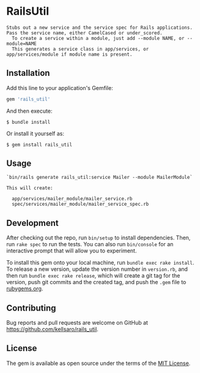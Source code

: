 # RailsUtil

    Stubs out a new service and the service spec for Rails applications. Pass the service name, either CamelCased or under_scored.
      To create a service within a module, just add --module NAME, or --module=NAME
      This generates a service class in app/services, or app/services/module if module name is present.

## Installation

Add this line to your application's Gemfile:

```ruby
gem 'rails_util'
```

And then execute:

    $ bundle install

Or install it yourself as:

    $ gem install rails_util

## Usage
    `bin/rails generate rails_util:service Mailer --module MailerModule`

    This will create:

      app/services/mailer_module/mailer_service.rb
      spec/services/mailer_module/mailer_service_spec.rb

## Development

After checking out the repo, run `bin/setup` to install dependencies. Then, run `rake spec` to run the tests. You can also run `bin/console` for an interactive prompt that will allow you to experiment.

To install this gem onto your local machine, run `bundle exec rake install`. To release a new version, update the version number in `version.rb`, and then run `bundle exec rake release`, which will create a git tag for the version, push git commits and the created tag, and push the `.gem` file to [rubygems.org](https://rubygems.org).

## Contributing

Bug reports and pull requests are welcome on GitHub at https://github.com/kellsaro/rails_util.

## License

The gem is available as open source under the terms of the [MIT License](https://opensource.org/licenses/MIT).

